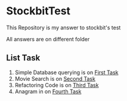 # StockbitTest

This Repository is my answer to stockbit's test

All answers are on different folder

## List Task

1. Simple Database querying is on [First Task](https://github.com/evrintobing17/StockbitTest/tree/master/First%20Task:%20querying)
2. Movie Search is on [Second Task](https://github.com/evrintobing17/StockbitTest/tree/master/Second%20Task:%20Movie%20Search)
3. Refactoring Code is on [Third Task](https://github.com/evrintobing17/StockbitTest/tree/master/Third%20Task%20:%20Refactoring%20Code)
4. Anagram in on [Fourth Task](https://github.com/evrintobing17/StockbitTest/tree/master/Fourth%20Task%20:%20Anagram)
